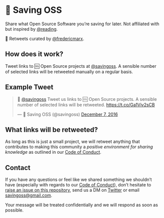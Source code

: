 # 🌟 Saving OSS

Share what Open Source Software you’re saving for later. Not affiliated with but inspired by [@reading](https://twitter.com/reading).

🔁 Retweets curated by [@fredericmarx](https://twitter.com/fredericmarx).

## How does it work?

Tweet links to 🆒 Open Source projects at [@savingoss](https://twitter.com/savingoss). A sensible number of selected links will be retweeted manually on a regular basis.

## Example Tweet

<blockquote class="twitter-tweet" data-lang="en"><p lang="en" dir="ltr">🌟 <a href="https://twitter.com/savingoss">@savingoss</a> Tweet us links to 🆒 Open Source projects. A sensible number of selected links will be retweeted.
 <a href="https://t.co/Ga1Viv2sCB">https://t.co/Ga1Viv2sCB</a></p>&mdash; 🌟 Saving OSS (@savingoss) <a href="https://twitter.com/savingoss/status/806535392006733824">December 7, 2016</a></blockquote>
<script async src="//platform.twitter.com/widgets.js" charset="utf-8"></script>

## What links will be retweeted?

As long as this is just a small project, we will retweet anything that contributes to making this community a _positive environment for sharing knowledge_ as outlined in our [Code of Conduct](https://github.com/fredericmarx/savingoss/blob/master/CONDUCT.md). 

## Contact
If you have any questions or feel like we shared something we shouldn’t have (especially with regards to our [Code of Conduct](https://github.com/fredericmarx/savingoss/blob/master/CONDUCT.md)), don’t hesitate to [raise an issue on this repository](https://github.com/fredericmarx/savingoss/issues/new), send us a DM on [Twitter](https://twitter.com/savingoss) or email [savingoss@gmail.com](mailto:savingoss@gmail.com).

Your message will be treated confidentially and we will respond as soon as possible.
